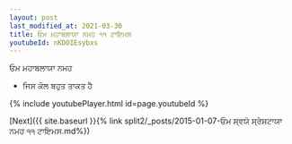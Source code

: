 ```yaml
---
layout: post
last_modified_at: 2021-03-30
title: ਓਮ ਮਹਾਬਲਾਯਾ ਨਮਹ ੧੧ ਟਾਇਮਸ
youtubeId: nKDOIEsybxs
---
```

 
 
 ਓਮ ਮਹਾਬਲਾਯਾ ਨਮਹ  
 
 -  ਜਿਸ ਕੋਲ ਬਹੁਤ ਤਾਕਤ ਹੈ 
 
  
 
  
 
 
 
 
 
 


{% include youtubePlayer.html id=page.youtubeId %}
 
[Next]({{ site.baseurl }}{% link  split2/_posts/2015-01-07-ਓਮ ਸ੍ਵਯੰ ਸ੍ਰੇਸ਼ਟਾਯਾ ਨਮਹ ੧੧ ਟਾਇਮਸ.md%})
 
